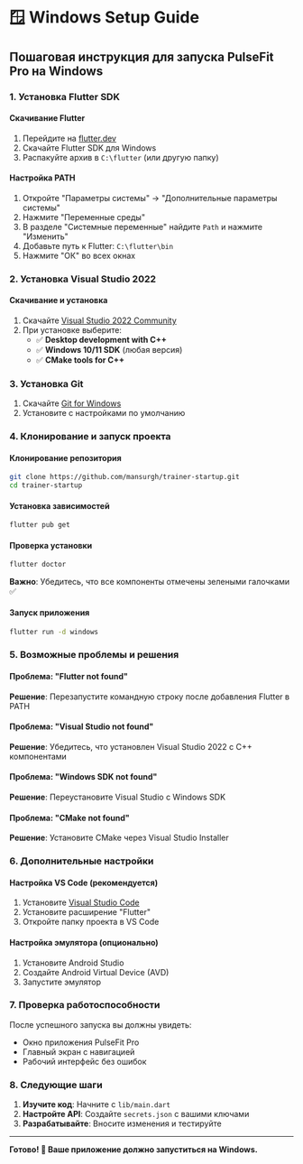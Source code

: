 # 🪟 Windows Setup Guide

## Пошаговая инструкция для запуска PulseFit Pro на Windows

### 1. Установка Flutter SDK

#### Скачивание Flutter
1. Перейдите на [flutter.dev](https://docs.flutter.dev/get-started/install/windows)
2. Скачайте Flutter SDK для Windows
3. Распакуйте архив в `C:\flutter` (или другую папку)

#### Настройка PATH
1. Откройте "Параметры системы" → "Дополнительные параметры системы"
2. Нажмите "Переменные среды"
3. В разделе "Системные переменные" найдите `Path` и нажмите "Изменить"
4. Добавьте путь к Flutter: `C:\flutter\bin`
5. Нажмите "ОК" во всех окнах

### 2. Установка Visual Studio 2022

#### Скачивание и установка
1. Скачайте [Visual Studio 2022 Community](https://visualstudio.microsoft.com/vs/community/)
2. При установке выберите:
   - ✅ **Desktop development with C++**
   - ✅ **Windows 10/11 SDK** (любая версия)
   - ✅ **CMake tools for C++**

### 3. Установка Git

1. Скачайте [Git for Windows](https://git-scm.com/download/win)
2. Установите с настройками по умолчанию

### 4. Клонирование и запуск проекта

#### Клонирование репозитория
```bash
git clone https://github.com/mansurgh/trainer-startup.git
cd trainer-startup
```

#### Установка зависимостей
```bash
flutter pub get
```

#### Проверка установки
```bash
flutter doctor
```

**Важно**: Убедитесь, что все компоненты отмечены зелеными галочками ✅

#### Запуск приложения
```bash
flutter run -d windows
```

### 5. Возможные проблемы и решения

#### Проблема: "Flutter not found"
**Решение**: Перезапустите командную строку после добавления Flutter в PATH

#### Проблема: "Visual Studio not found"
**Решение**: Убедитесь, что установлен Visual Studio 2022 с C++ компонентами

#### Проблема: "Windows SDK not found"
**Решение**: Переустановите Visual Studio с Windows SDK

#### Проблема: "CMake not found"
**Решение**: Установите CMake через Visual Studio Installer

### 6. Дополнительные настройки

#### Настройка VS Code (рекомендуется)
1. Установите [Visual Studio Code](https://code.visualstudio.com/)
2. Установите расширение "Flutter"
3. Откройте папку проекта в VS Code

#### Настройка эмулятора (опционально)
1. Установите Android Studio
2. Создайте Android Virtual Device (AVD)
3. Запустите эмулятор

### 7. Проверка работоспособности

После успешного запуска вы должны увидеть:
- Окно приложения PulseFit Pro
- Главный экран с навигацией
- Рабочий интерфейс без ошибок

### 8. Следующие шаги

1. **Изучите код**: Начните с `lib/main.dart`
2. **Настройте API**: Создайте `secrets.json` с вашими ключами
3. **Разрабатывайте**: Вносите изменения и тестируйте

---

**Готово! 🎉 Ваше приложение должно запуститься на Windows.**
